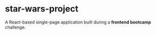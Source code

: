 # star-wars-project
A React-based single-page application built during a **frontend bootcamp** challenge. 
